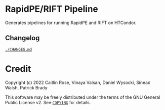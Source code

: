 # RapidPE/RIFT Pipeline

Generates pipelines for running RapidPE and RIFT on HTCondor.

## Changelog
[`./CHANGES.md`](https://git.ligo.org/rapidpe-rift/rapidpe-rift-pipe/-/blob/main/CHANGES.md)


# Credit

Copyright (c) 2022 Caitlin Rose, Vinaya Valsan, Daniel Wysocki, Sinead Walsh, Patrick Brady

This software may be freely distributed under the terms of the GNU General Public License v2.  See [`COPYING`](./COPYING) for details.
